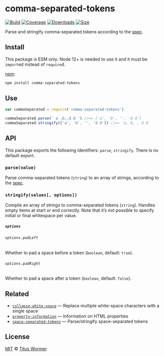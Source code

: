 # comma-separated-tokens

[![Build][build-badge]][build]
[![Coverage][coverage-badge]][coverage]
[![Downloads][downloads-badge]][downloads]
[![Size][size-badge]][size]

Parse and stringify comma-separated tokens according to the [spec][].

## Install

This package is ESM only: Node 12+ is needed to use it and it must be `import`ed
instead of `require`d.

[npm][]:

```sh
npm install comma-separated-tokens
```

## Use

```js
var commaSeparated = require('comma-separated-tokens')

commaSeparated.parse(' a ,b,,d d ') //=> ['a', 'b', '', 'd d']
commaSeparated.stringify(['a', 'b', '', 'd d']) //=> 'a, b, , d d'
```

## API

This package exports the following identifiers: `parse`, `stringify`.
There is no default export.

### `parse(value)`

Parse comma-separated tokens (`string`) to an array of strings, according
to the [spec][].

### `stringify(values[, options])`

Compile an array of strings to comma-separated tokens (`string`).
Handles empty items at start or end correctly.
Note that it’s not possible to specify initial or final whitespace per value.

##### `options`

###### `options.padLeft`

Whether to pad a space before a token (`boolean`, default: `true`).

###### `options.padRight`

Whether to pad a space after a token (`boolean`, default: `false`).

## Related

*   [`collapse-white-space`](https://github.com/wooorm/collapse-white-space)
    — Replace multiple white-space characters with a single space
*   [`property-information`](https://github.com/wooorm/property-information)
    — Information on HTML properties
*   [`space-separated-tokens`](https://github.com/wooorm/space-separated-tokens)
    — Parse/stringify space-separated tokens

## License

[MIT][license] © [Titus Wormer][author]

<!-- Definitions -->

[build-badge]: https://github.com/wooorm/comma-separated-tokens/workflows/main/badge.svg

[build]: https://github.com/wooorm/comma-separated-tokens/actions

[coverage-badge]: https://img.shields.io/codecov/c/github/wooorm/comma-separated-tokens.svg

[coverage]: https://codecov.io/github/wooorm/comma-separated-tokens

[downloads-badge]: https://img.shields.io/npm/dm/comma-separated-tokens.svg

[downloads]: https://www.npmjs.com/package/comma-separated-tokens

[size-badge]: https://img.shields.io/bundlephobia/minzip/comma-separated-tokens.svg

[size]: https://bundlephobia.com/result?p=comma-separated-tokens

[npm]: https://docs.npmjs.com/cli/install

[license]: license

[author]: https://wooorm.com

[spec]: https://html.spec.whatwg.org/#comma-separated-tokens
